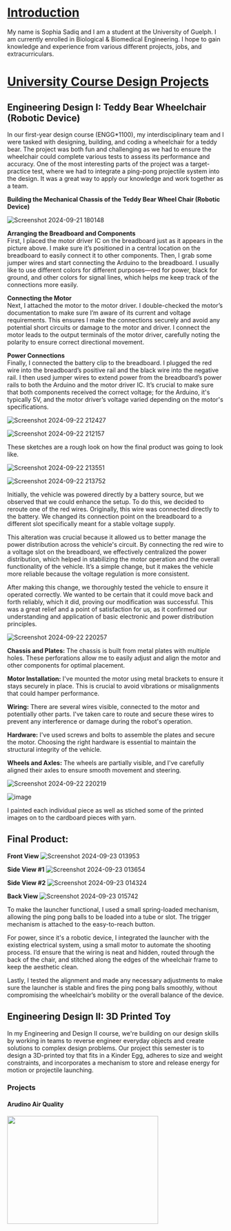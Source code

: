 # <u>Introduction</u>
My name is Sophia Sadiq and I am a student at the University of Guelph. I am currently enrolled in Biological & Biomedical Engineering. I hope to gain knowledge and experience from various different projects, jobs, and extracurriculars.

# <u>University Course Design Projects</u> <br/>
## **Engineering Design I: Teddy Bear Wheelchair (Robotic Device)** <br/>
In our first-year design course (ENGG*1100), my interdisciplinary team and I were tasked with designing, building, and coding a wheelchair for a teddy bear. The project was both fun and challenging as we had to ensure the wheelchair could complete various tests to assess its performance and accuracy. One of the most interesting parts of the project was a target-practice test, where we had to integrate a ping-pong projectile system into the design. It was a great way to apply our knowledge and work together as a team.

**Building the Mechanical Chassis of the Teddy Bear Wheel Chair (Robotic Device)**

![Screenshot 2024-09-21 180148](https://github.com/user-attachments/assets/d4139b1a-c61f-4180-bb5f-6290c36b57d1)

**Arranging the Breadboard and Components** <br/>
First, I placed the motor driver IC on the breadboard just as it appears in the picture above. I make sure it’s positioned in a central location on the breadboard to easily connect it to other components. Then, I grab some jumper wires and start connecting the Arduino to the breadboard. I usually like to use different colors for different purposes—red for power, black for ground, and other colors for signal lines, which helps me keep track of the connections more easily.

**Connecting the Motor** <br/>
Next, I attached the motor to the motor driver. I double-checked the motor’s documentation to make sure I’m aware of its current and voltage requirements. This ensures I make the connections securely and avoid any potential short circuits or damage to the motor and driver. I connect the motor leads to the output terminals of the motor driver, carefully noting the polarity to ensure correct directional movement.

**Power Connections** <br/>
Finally, I connected the battery clip to the breadboard. I plugged the red wire into the breadboard’s positive rail and the black wire into the negative rail. I then used jumper wires to extend power from the breadboard’s power rails to both the Arduino and the motor driver IC. It’s crucial to make sure that both components received the correct voltage; for the Arduino, it's typically 5V, and the motor driver’s voltage varied depending on the motor's specifications.

![Screenshot 2024-09-22 212427](https://github.com/user-attachments/assets/fdf15460-84ef-4dfa-93fb-4dfca3fd009c)

![Screenshot 2024-09-22 212157](https://github.com/user-attachments/assets/58378a14-cfbe-4ae5-83a8-87bbf01bf3f7)

These sketches are a rough look on how the final product was going to look like.

![Screenshot 2024-09-22 213551](https://github.com/user-attachments/assets/ba682b44-c975-4f8a-af82-40450760a08f)

![Screenshot 2024-09-22 213752](https://github.com/user-attachments/assets/b8a8a1c3-f861-4103-884b-c33e86cfb481)

Initially, the vehicle was powered directly by a battery source, but we observed that we could enhance the setup. To do this, we decided to reroute one of the red wires. Originally, this wire was connected directly to the battery. We changed its connection point on the breadboard to a different slot specifically meant for a stable voltage supply.

This alteration was crucial because it allowed us to better manage the power distribution across the vehicle's circuit. By connecting the red wire to a voltage slot on the breadboard, we effectively centralized the power distribution, which helped in stabilizing the motor operation and the overall functionality of the vehicle. It’s a simple change, but it makes the vehicle more reliable because the voltage regulation is more consistent.

After making this change, we thoroughly tested the vehicle to ensure it operated correctly. We wanted to be certain that it could move back and forth reliably, which it did, proving our modification was successful. This was a great relief and a point of satisfaction for us, as it confirmed our understanding and application of basic electronic and power distribution principles.

![Screenshot 2024-09-22 220257](https://github.com/user-attachments/assets/c1b43d6b-894e-4846-9451-144fd04e9062)

**Chassis and Plates:** The chassis is built from metal plates with multiple holes. These perforations allow me to easily adjust and align the motor and other components for optimal placement.

**Motor Installation:** I've mounted the motor using metal brackets to ensure it stays securely in place. This is crucial to avoid vibrations or misalignments that could hamper performance.

**Wiring:** There are several wires visible, connected to the motor and potentially other parts. I've taken care to route and secure these wires to prevent any interference or damage during the robot's operation.

**Hardware:** I've used screws and bolts to assemble the plates and secure the motor. Choosing the right hardware is essential to maintain the structural integrity of the vehicle.

**Wheels and Axles:** The wheels are partially visible, and I've carefully aligned their axles to ensure smooth movement and steering.

![Screenshot 2024-09-22 220219](https://github.com/user-attachments/assets/c5d17b83-c23d-4645-807c-40ccef0d1439)

![image](https://github.com/user-attachments/assets/59ed0f3a-71b0-4750-891e-e80758413116)

I painted each individual piece as well as stiched some of the printed images on to the cardboard pieces with yarn.

## **Final Product:**

**Front View**
![Screenshot 2024-09-23 013953](https://github.com/user-attachments/assets/335520f6-94f9-4ef6-b5ac-47bf005f3454)

**Side View #1**
![Screenshot 2024-09-23 013654](https://github.com/user-attachments/assets/b68bf45d-dd12-4f82-85d4-2fedc37ee28a)

**Side View #2**
![Screenshot 2024-09-23 014324](https://github.com/user-attachments/assets/f6724023-bde8-4337-a93f-f79764eb09a4)

**Back View**
![Screenshot 2024-09-23 015742](https://github.com/user-attachments/assets/13b15d31-b696-465c-829b-a51347ee7958)

To make the launcher functional, I used a small spring-loaded mechanism, allowing the ping pong balls to be loaded into a tube or slot. The trigger mechanism is attached to the easy-to-reach button.

For power, since it's a robotic device, I integrated the launcher with the existing electrical system, using a small motor to automate the shooting process. I’d ensure that the wiring is neat and hidden, routed through the back of the chair, and stitched along the edges of the wheelchair frame to keep the aesthetic clean.

Lastly, I tested the alignment and made any necessary adjustments to make sure the launcher is stable and fires the ping pong balls smoothly, without compromising the wheelchair’s mobility or the overall balance of the device.

## **Engineering Design II: 3D Printed Toy** <br/>
In my Engineering and Design II course, we're building on our design skills by working in teams to reverse engineer everyday objects and create solutions to complex design problems. Our project this semester is to design a 3D-printed toy that fits in a Kinder Egg, adheres to size and weight constraints, and incorporates a mechanism to store and release energy for motion or projectile launching.







### Projects

#### Arudino Air Quality 

<img src="https://howtomechatronics.com/wp-content/uploads/2020/12/DIY-Arduino-Air-Quality-Monitor-Circuit-Diagram-How-It-Works-1024x590.png?ezimgfmt=ng:webp/ngcb2" width="350" height="250">
